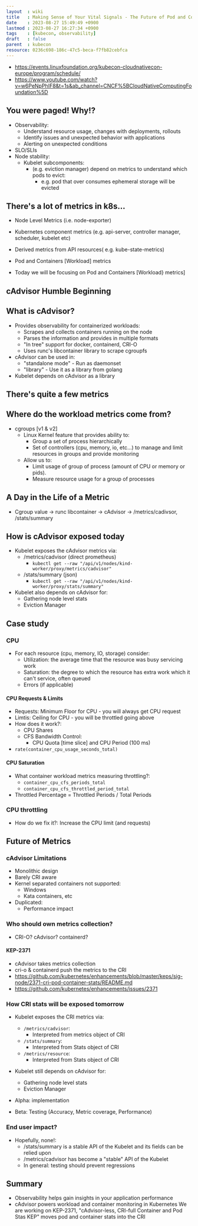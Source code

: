 ```yaml
---
layout  : wiki
title   : Making Sense of Your Vital Signals - The Future of Pod and Containers Monitoring
date    : 2023-08-27 15:49:49 +0900
lastmod : 2023-08-27 16:27:34 +0900
tags    : [kubecon, observability]
draft   : false
parent  : kubecon
resource: 0236c698-186c-47c5-beca-f7fb82cebfca
---
```

- https://events.linuxfoundation.org/kubecon-cloudnativecon-europe/program/schedule/
- https://www.youtube.com/watch?v=w6PeNpPhIF8&t=1s&ab_channel=CNCF%5BCloudNativeComputingFoundation%5D

## You were paged! Why!?
- Observability:
  - Understand resource usage, changes with deployments, rollouts
  - Identify issues and unexpected behavior with applications
  - Alerting on unexpected conditions
- SLO/SLIs
- Node stability:
  - Kubelet subcomponents:
    - (e.g. eviction manager) depend on metrics to understand which pods to evict:
      - e.g. pod that over consumes ephemeral storage will be evicted

## There's a lot of metrics in k8s...
- Node Level Metrics (i.e. node-exporter)
- Kubernetes component metrics (e.g. api-server, controller manager, scheduler, kubelet etc)
- Derived metrics from API resources( e.g. kube-state-metrics)
- Pod and Containers [Workload] metrics

- Today we will be focusing on Pod and Containers [Workload} metrics]

## cAdvisor Humble Beginning

## What is cAdvisor?
- Provides observability for containerized workloads:
  - Scrapes and collects containers running on the node
  - Parses the information and provides in multiple formats
  - "In tree" support for docker, containerd, CRI-O
  - Uses runc's libcontainer library to scrape cgroupfs
- cAdvisor can be used in:
  - "standalone mode" - Run as daemonset
  - "library" - Use it as a library from golang
- Kubelet depends on cAdvisor as a library

## There's quite a few metrics
## Where do the workload metrics come from?
- cgroups [v1 & v2]
  - Linux Kernel feature that provides ability to:
    - Group a set of process hierarchically
    - Set of controllers (cpu, memory, io, etc...) to manage and limit resources in groups and provide monitoring
  - Allow us to:
    - Limit usage of group of process (amount of CPU or memory or pids).
    - Measure resource usage for a group of processes

## A Day in the Life of a Metric
- Cgroup value -> runc libcontainer -> cAdvisor -> /metrics/cadivsor, /stats/summary

## How is cAdvisor exposed today
- Kubelet exposes the cAdvisor metrics via:
  - /metrics/cadvisor (direct prometheus)
    - `kubectl get --raw "/api/v1/nodes/kind-worker/proxy/metrics/cadvisor"`
  - /stats/summary (json)
    - `kubectl get --raw "/api/v1/nodes/kind-worker/proxy/stats/summary"`
- Kubelet also depends on cAdvisor for:
  - Gathering node level stats
  - Eviction Manager

## Case study
### CPU
- For each resource (cpu, memory, IO, storage) consider:
  - Utilization: the average time that the resource was busy servicing work
  - Saturation: the degree to which the resource has extra work which it can't service, often queued
  - Errors (if applicable)

#### CPU Requests & Limits
- Requests: Minimum Floor for CPU - you will always get CPU request
- Limtis: Ceiling for CPU - you will be throttled going above
- How does it work?:
  - CPU Shares
  - CFS Bandwidth Control:
    - CPU Quota [time slice] and CPU Period (100 ms)
- `rate(container_cpu_usage_seconds_total)`

#### CPU Saturation
- What container workload metrics measuring throttling?:
  - `container_cpu_cfs_periods_total`
  - `container_cpu_cfs_throttled_period_total`
- Throttled Percentage = Throttled Periods / Total Periods

### CPU throttling
- How do we fix it?: Increase the CPU limit (and requests)

## Future of Metrics
### cAdvisor Limitations
- Monolithic design
- Barely CRI aware
- Kernel separated containers not supported:
  - Windows
  - Kata containers, etc
- Duplicated:
  - Performance impact

### Who should own metrics collection?
- CRI-O? cAdvisor? containerd?

#### KEP-2371
- cAdvisor takes metrics collection
- cri-o & containerd push the metrics to the CRI
- https://github.com/kubernetes/enhancements/blob/master/keps/sig-node/2371-cri-pod-container-stats/README.md
- https://github.com/kubernetes/enhancements/issues/2371

### How CRI stats will be exposed tomorrow
- Kubelet exposes the CRI metrics via:
  - `/metrics/cadvisor`:
    - Interpreted from metrics object of CRI
  - `/stats/summary`:
    - Interpreted from Stats object of CRI
  - `/metrics/resource`:
    - Interpreted from Stats object of CRI
- Kubelet still depends on cAdvisor for:
  - Gathering node level stats
  - Eviction Manager

- Alpha: implementation
- Beta: Testing (Accuracy, Metric coverage, Performance)

### End user impact?
- Hopefully, none!:
  - /stats/summary is a stable API of the Kubelet and its fields can be relied upon
  - /metrics/cadvisor has become a "stable" API of the Kubelet
  - In general: testing should prevent regressions

## Summary
- Observability helps gain insights in your application performance
- cAdvisor powers workload and container monitoring in Kubernetes
We are working on KEP-2371, "cAdvisor-less, CRI-full Container and Pod Stas KEP" moves pod and container stats into the CRI
